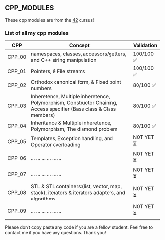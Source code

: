 ## CPP_MODULES

These cpp modules are from the [42](https://42.fr) cursus!

### List of all my cpp modules

| CPP | Concept |Validation |
| ------ | ------ | ------ |
| CPP_00 | namespaces, classes, accessors/getters, and C++ string manipulation | 100/100 ✅ |
| CPP_01 | Pointers, & File streams | 100/100 ✅ |
| CPP_02 | Orthodox canonical form, & Fixed point numbers |  80/100 ✅ |
| CPP_03 | Inheretence, Multiple inheretence, Polymorphism, Constructor Chaining, Access specifier (Base class & Class members) |  80/100 ✅ |
| CPP_04 | Inheritance & Multiple inheretence, Polymorphism, The diamond problem | 80/100 ✅ |
| CPP_05 | Templates, Exception handling, and Operator overloading | NOT YET ⏳ |
| CPP_06 | ... ... ... ... ... ... | NOT YET ⏳ |
| CPP_07 | ... ... ... ... ... ... | NOT YET ⏳ |
| CPP_08 | STL & STL containers:(list, vector, map, stack), iterators & iterators adapters, and algorithms  | NOT YET ⏳ |
| CPP_09 | ... ... ... ... ... ... | NOT YET ⏳ |

Please don't copy paste any code if you are a fellow student.
Feel free to contact me if you have any questions. Thank you!

